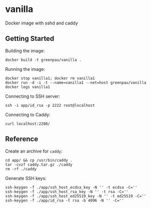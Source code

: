 # vanilla

Docker image with sshd and caddy

## Getting Started

Building the image:

```
docker build -t greenpau/vanilla .
```

Running the image:

```
docker stop vanilla1; docker rm vanilla1
docker run -d -i -t --name=vanilla1 --net=host greenpau/vanilla
docker logs vanilla1
```

Connecting to SSH server:

```
ssh -i app/id_rsa -p 2222 root@localhost
```

Connecting to Caddy:

```
curl localhost:2280/
```

## Reference

Create an archive for `caddy`:

```
cd app/ && cp /usr/bin/caddy .
tar -cvzf caddy.tar.gz ./caddy
rm -rf ./caddy
```

Generate SSH keys:

```
ssh-keygen -f ./app/ssh_host_ecdsa_key -N '' -t ecdsa -C=''
ssh-keygen -f ./app/ssh_host_rsa_key -N '' -t rsa -C=''
ssh-keygen -f ./app/ssh_host_ed25519_key -N '' -t ed25519 -C=''
ssh-keygen -f ./app/id_rsa -t rsa -b 4096 -N '' -C=''
```
